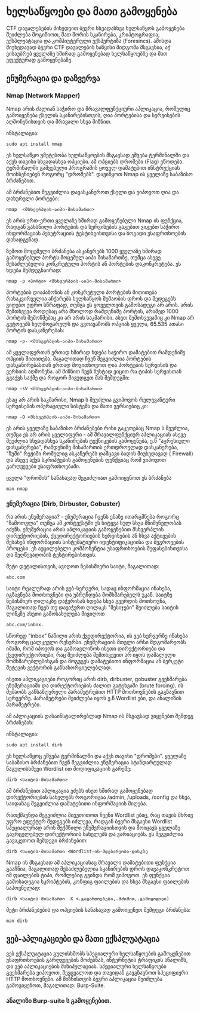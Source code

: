 # ხელსაწყოები და მათი გამოყენება


CTF დავალებების მიხედვით ბევრი სხვადასხვა ხელსაწყოს გამოყენება შეიძლება მოგიწიოთ, მათ შორის სკანირება, კრიპტოგრაფია, ექსპლუატაცია და კომპიუტერული ექსპერტიზა (Foresincs). 
ამისდა მიუხედავად ბევრი CTF დავალების საწყისი მიდგომა მსგავსია, აქ ვისაუბრებ ყველაზე ხშირად გამოყენებად ხელსაწყოებზე და მათ ეფექტურად გამოყენებაზე.



## ენუმერაცია და დაზვერვა
### Nmap (Network Mapper)
Nmap არის ძალიან საჭირო და მრავალფუნქციური აპლიკაცია, რომელიც გამოიყენება ქსელის სკანირებისთვის, ღია პორტებისა და სერვისების აღმოჩენისთვის და მრავალი სხვა მიზნით.

ინსტალაცია:
```
sudo apt install nmap
```

ეს ხელსაწყო უმეტესობა ხელსაწყოების მსგავსად ეშვება ტერმინალში და აქვს თავისი სხვადასხვა ოპციები. ამ ოპციებს დროშები (Flag) ეწოდება. ტერმინალში გაშვებული პროგრამის ყოველ დამატებით ინსტრუქციას მოიხსენიებენ როგორც "დროშებს". დავიწყოთ Nmap ის ყველაზე საბაზისო ბრძანებით.




ამ ბრძანებით შეგვიძლია დავასკანეროთ ქსელი და ვიპოვოთ ღია და დახურული პორტები:

```
nmap  <მსხვერპლის-აიპი-მისამართი>
```

ეს არის ერთ-ერთი ყველაზე ხშირად გამოყენებული Nmap ის ფუნქცია, რადგან გახსნილი პორტების და სერვისების გაგებით ვიგებთ საჭირო ინფორმაციას პენეტრაციის ტესტინგისთვისა და ზოგადი უსაფრთხოების დასადგენად.

ზემოთ მოცემული ბრძანება ასკანერებს 1000 ყველაზე ხშირად გამოყენებულ პორტს მოცემულ აიპი მისამართზე, თუმცა ასევე შესაძლებელია კონკრეტული პორტის ან პორტების დაკონკრეტება. ეს ხდება შემდეგნაირად:

```
nmap -p <პორტი> <მსხვერპლის-აიპი-მისამართი>
```

პორტების დიაპაზონის ან კონკრეტული პორტების მითითება რასაკვირველია აჩქარებს ხელსაწყოს მუშაობის დროს და შედეგებს ვიღებთ უფრო სწრაფად, თუმცა ეს ყოველთვის
გამოსადეგი არ არის. არის შემთხვევა როდესაც არა მხოლოდ რამდენიმე პორტის, არამედ 1000 პორტის შემოწმებაც კი არ არის საკმარისი. ასეთ შემთხვევაშიც კი Nmap არ გვტოვებს
ხელმოცარულს და გვთავაზობს ოპციას ყველა, 65.535 ათასი პორტის დასკანერებას:

```
nmap -p- <მსხვერპლის-აიპი-მისამართი>
```

ამ ყველაფერთან ერთად ხშირად ხდება საჭირო დამატებით რამდენიმე ოპციის მითითება. მაგალითად ჩვენ შეგვიძლია პორტების დასკანირებასთან ერთად მოვითხოვოთ ღია
პორტების სერვისის და ვერსიის აღმოჩენა. ამ მიზნით ჩვენ ზუსტად ვიცით რა ტიპის სერვისთან გვაქვს საქმე და როგორ მივუდგეთ მას შემდეგში:
```
nmap -sV <მსხვერპლის-აიპი-მისამართი>
```

ესაც არ არის საკმარისი, Nmap ს შეუძლია გვიპოვოს რელევანტური სერვისების ოპერაციული სისტემა და მათი ვერსიებიც კი:
```
nmap -O <მსხვერპლის-აიპი-მისამართი>
```

ეს არის ყველაზე საბაზისო ბრძანებები რისი გაკეთებაც Nmap ს შეუძლია, თუმცა ეს არ არის ყველაფერი - ამ მრავალფუნქციურ აპლიკაციას ასევე შეუძლია სხვადასხვა სკანირების
ტექნიკების გამოყენება, ე.წ "აგრესიული დასკანერება", რამდენიმე მისამართის ერთდროულად დასკანერება, "ჩუმი" რეჟიმი რომელიც ასკანერებს დამცავი ბადის მიუხედავად ( Firewall) და ასევე აქვს სკრიპტების გამოყენების ფუნქციაც რომ ვიპოვოთ გარღვევები უსაფრთხოებაში.

ყველა "დროშის" სანახავად შეგიძლიათ გამოიყენოთ ეს ბრძანება 

```
man nmap
```

### ენუმერაცია (Dirb, Dirbuster, Gobuster)

რა არის ენუმერაცია? - ენუმერაცია ჩვენს ენაზე ითარგმნება როგორც "ჩამოთვლა" თუმცა ამ კონტექსტში ეს სიტყვა სულ სხვა მნიშვნელობას იძენს. ენუმერაცია არის 
აპლიკაციის გამოყენებით მსხვერპლის დირექტორიების, ქვედირექტორიების სერვისების ან სხვა აქტივების შესახებ ინფორმაციის სისტემატიური იდენტიფიკაციისა და შეგროვების
პროცესი. ეს აუცილებელი კომპონენტია უსაფრთხოების შეფასებისთვისა და შეღწევადობის ტესტირებისთვის.


მეტი დეტალისთვის, ავიღოთ ნებისმიერი საიტი, მაგალითად: 

```
abc.com
```




საიტი რეალურად არის ვებ-სერვერი, სადაც ინფორმაცია ინახება, იგზავნება მოთხოვნები და უბრუნდება მომხმარებელს უკან. საიტზე ნებისმიერ ღილაკზე დაჭერისას ხდება სხვა გვერდის მოთხოვნა, მაგალითად ჩვენ თუ დავაჭერთ ღილაკს "მესიჯები" შეიძლება საიტის ლინკზე
ასეთი გამოსახულება მივიღოთ
```
abc.com/inbox.
```

 

სწორედ "inbox" ნაწილი არის ქვედირექტორია, ის ვებ სერვერზე ინახება როგორც ცალკეული რესურსი.
ენუმერაციის მთელი არსი მდგომარეობს იმაში, რომ იპოვოს და გამოავლინოს ისეთი დირექტორიები და ქვედირექტორიები, რაც შეიძლება შემთხვევით არ იყოს დამალული მომხმარებლებისგან და მოგვცეს დამატებითი ინფორმაცია ან ბერკეტი შეტევის ვექტორის განსახორციელებლად.


ისეთი აპლიკაციები როგორიც არის dirb, dirbuster, gobuster გვეხმარება ენუმერაციაში და დირექტორიების ძალით გატეხვაში (brute forcing). ის მუშაობს 
განსაზღვრული პარამეტრებით HTTP მოთხოვნების გაგზავნით სერვერზე. პარამეტრები შეიძლება იყოს ე.წ Wordlist ები, და ანალიზის პარამეტრები.

ამ აპლიკაციის დასაინსტალირებლად Nmap ის მსგავსად ვიყენებთ შემდეგ ბრძანებას:

ინსტალაცია:
```
sudo apt install dirb
``` 

ეს ხელსაწყოც ეშვება ტერმინალში და აქვს თავისი "დროშები". ყველაზე საბაზისო ბრძანებით ჩვენ შეგვიძლია ენუმერაცია სტანდარტულად ნაგულისხმევი
Wordlist ით მოდიფიკაციის გარეშე:

```
dirb <საიტის-მისამართი>
``` 

ამ ბრძანებით აპლიკაცია ეძებს ისეთ ხშირად გამოყენებად დირექტორიების სახელებს როგორიცაა  /admin, /uploads, /config და სხვა, საიდანაც შეგვიძლია დამატებითი
ინფორმაციის მიღება.



რათქმაუნდა შეგვიძლია მივუთითოთ ჩვენი Wordlist ებიც, რაც თავის მხრივ უფრო ეფექტურ შედეგებს იძლევა, რადგან ბევრი მსგავსი Wordlist სპეციალურად არის
შექმნილი ენუმერაციისთვის და მოიცავს ყველაზე გავრცელებულ დირექტორიის სახელებს და ვარიაციებს. ეს შეგვიძლია გავაკეთოთ შემდეგი ბრძანებით:

```
dirb <საიტის-მისამართი <Wordlist-ის-მდებარეობა-დისკზე
``` 


Nmap ის მსგავსად ამ აპლიკაციასაც მრავალი დამატებითი ფუნქცია გააჩნია, მაგალითად შესაძლებელია სკანირების დროს დავაკონკრეტოთ იმ ფაილების ტიპი, რომლებიც
გვინდა რომ ვიპოვოთ. ეს ფუნქცია გამოსადეგია სკრიპტების, კონფიგ ფაილების და სხვა მსგავსი ფაილების საპოვნელად:

```
dirb <საიტის-მისამართი -X <.გაფართოებები,.მძიმით,.გამოყოფილი)
``` 

მეტი ბრძანებების და ოპციების სანახავად გამოიყენეთ შემდეგი ბრძანება:

``` 
man dirb 
``` 


## ვებ-აპლიკაციები და მათი ექსპლუატაცია

ვებ ექსპლუატაცია გულისხმობს სპეციალური ხელსაწყოების გამოყენებით  უსაფრთხოების გარღვევების მოძებნას, ინტერნეტის ტრაფიკის ანალიზს, და ვებ აპლიკაციების 
მანიპულაციას. სპეციალური ხელსაწყოები გვეხმარება ვიპოვოთ, შევცვალოთ და თავიდან გავგზავნოთ სპეციფიური HTTP მოთხოვნები. ამ მიზნისთვის ბევრი აპლიკაცია 
შეიძლება გამოვიყენოთ, მაგალითად: Burp-Suite.

### ანალიზი Burp-suite ს გამოყენებით.
